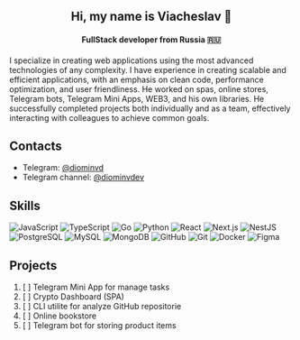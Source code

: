 <h2 align="center">Hi, my name is Viacheslav 👋</h2>

<h4 align="center">FullStack developer from Russia 🇷🇺</h2>

I specialize in creating web applications using the most advanced technologies of any complexity. I have experience in creating scalable and efficient applications, with an emphasis on clean code, performance optimization, and user friendliness. He worked on spas, online stores, Telegram bots, Telegram Mini Apps, WEB3, and his own libraries. He successfully completed projects both individually and as a team, effectively interacting with colleagues to achieve common goals.

<h2>Contacts</h2>

- Telegram: [@diominvd](https://t.me/diominvd)
- Telegram channel: [@diominvdev](https://t.me/diominvdev)

<h2>Skills</h2>

![JavaScript](https://img.shields.io/badge/JavaScript-23232a?style=for-the-badge&logo=javascript&logoColor=F7DF1E&)
![TypeScript](https://img.shields.io/badge/TypeScript-23232a?style=for-the-badge&logo=typescript&logoColor=3178C6)
![Go](https://img.shields.io/badge/Go-23232a?style=for-the-badge&logo=go&logoColor=00ADD8)
![Python](https://img.shields.io/badge/Python-23232a?style=for-the-badge&logo=python&logoColor=3776AB)
![React](https://img.shields.io/badge/React-23232a?style=for-the-badge&logo=react&logoColor=61DAFB)
![Next.js](https://img.shields.io/badge/Next.js-23232a?style=for-the-badge&logo=next.js&logoColor=FFFFFF)
![NestJS](https://img.shields.io/badge/NestJS-23232a?style=for-the-badge&logo=nestjs&logoColor=E0234E)
![PostgreSQL](https://img.shields.io/badge/PostgreSQL-23232a?style=for-the-badge&logo=postgresql&logoColor=4169E1)
![MySQL](https://img.shields.io/badge/MySQL-23232a?style=for-the-badge&logo=mysql&logoColor=4479A1)
![MongoDB](https://img.shields.io/badge/MongoDB-23232a?style=for-the-badge&logo=mongodb&logoColor=47A248)
![GitHub](https://img.shields.io/badge/GitHub-23232a?style=for-the-badge&logo=github&logoColor=FFFFFF)
![Git](https://img.shields.io/badge/Git-23232a?style=for-the-badge&logo=git&logoColor=F05032)
![Docker](https://img.shields.io/badge/Docker-23232a?style=for-the-badge&logo=docker&logoColor=2496ED)
![Figma](https://img.shields.io/badge/Figma-23232a?style=for-the-badge&logo=figma&logoColor=F24E1E)

<h2>Projects</h2>

1. [ ] Telegram Mini App for manage tasks
2. [ ] Crypto Dashboard (SPA)
3. [ ] CLI utilite for analyze GitHub repositorie
4. [ ] Online bookstore
5. [ ] Telegram bot for storing product items
